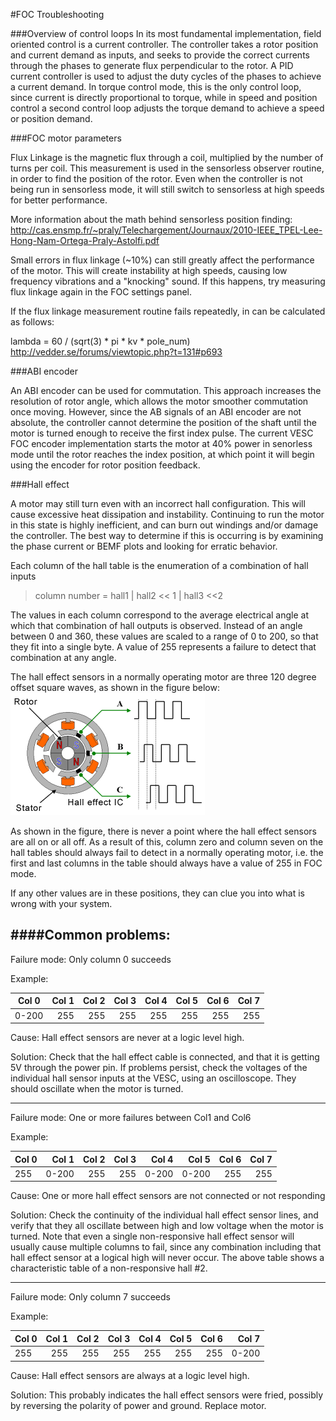 
#FOC Troubleshooting

###Overview of control loops
In its most fundamental implementation, field oriented control is a current controller. The controller takes a rotor position and current demand as inputs, and seeks to provide the correct currents through the phases to generate flux perpendicular to the rotor. A PID current controller is used to adjust the duty cycles of the phases to achieve a current demand. In torque control mode, this is the only control loop, since current is directly proportional to torque, while in speed and position control a second control loop adjusts the torque demand to achieve a speed or position demand.

###FOC motor parameters

Flux Linkage is the magnetic flux through a coil, multiplied by the number of turns per coil. This measurement is used in the sensorless observer routine, in order to find the position of the rotor. Even when the controller is not being run in sensorless mode, it will still switch to sensorless at high speeds for better performance.

More information about the math behind sensorless position finding:
http://cas.ensmp.fr/~praly/Telechargement/Journaux/2010-IEEE_TPEL-Lee-Hong-Nam-Ortega-Praly-Astolfi.pdf


Small errors in flux linkage (~10%) can still greatly affect the performance of the motor. This will create instability at high speeds, causing low frequency vibrations and a "knocking" sound. If this happens, try measuring flux linkage again in the FOC settings panel.

If the flux linkage measurement routine fails repeatedly, in can be calculated as follows:

lambda = 60 / (sqrt(3) * pi * kv * pole_num)
http://vedder.se/forums/viewtopic.php?t=131#p693



###ABI encoder

An ABI encoder can be used for commutation. This approach increases the resolution of rotor angle, which allows the motor smoother commutation once moving. However, since the AB signals of an ABI encoder are not absolute, the controller cannot determine the position of the shaft until the motor is turned enough to receive the first index pulse. The current VESC FOC encoder implementation starts the motor at 40% power in senorless mode until the rotor reaches the index position, at which point it will begin using the encoder for rotor position feedback.


###Hall effect

A motor may still turn even with an incorrect hall configuration. This will cause excessive heat dissipation and instability. Continuing to run the motor in this state is highly inefficient, and can burn out windings and/or damage the controller. The best way to determine if this is occurring is by examining the phase current or BEMF plots and looking for erratic behavior.


Each column of the hall table is the enumeration of a combination of hall inputs
>column number = hall1 | hall2 << 1 | hall3 <<2

The values in each column correspond to the average electrical angle at which that combination of hall outputs is observed. Instead of an angle between 0 and 360, these values are scaled to a range of 0 to 200, so that they fit into a single byte. A value of 255 represents a failure to detect that combination at any angle.

The hall effect sensors in a normally operating motor are three 120 degree offset square waves, as shown in the figure below:
![](guide_imgs/20170824-163132.png)

As shown in the figure, there is never a point where the hall effect sensors are all on or all off. As a result of this, column zero and column seven on the hall tables should always fail to detect in a normally operating motor, i.e. the first and last columns in the table should always have a value of 255 in FOC mode.

If any other values are in these positions, they can clue you into what is wrong with your system.

####Common problems:
---
Failure mode: Only column 0 succeeds

Example:

| Col 0 | Col 1 | Col 2 | Col 3 | Col 4  | Col 5 | Col 6 | Col 7 |
|--------|-------:|-------:|-------:|------:|-------:|-------:|------:|
| 0-200 | 255 | 255 | 255 | 255 | 255 | 255 | 255 |

Cause: Hall effect sensors are never at a logic level high.

Solution: Check that the hall effect cable is connected, and that it is getting 5V through the power pin. If problems persist, check the voltages of the individual hall sensor inputs at the VESC, using an oscilloscope. They should oscillate when the motor is turned. 

---
Failure mode: One or more failures between Col1 and Col6

Example:

| Col 0 | Col 1 | Col 2 | Col 3 | Col 4  | Col 5 | Col 6 | Col 7 |
|--------|-------:|-------:|-------:|------:|-------:|-------:|------:|
| 255 | 0-200 | 255 | 255 | 0-200 | 0-200 | 255 | 255 |

Cause: One or more hall effect sensors are not connected or not responding

Solution: Check the continuity of the individual hall effect sensor lines, and verify that they all oscillate between high and low voltage when the motor is turned. Note that even a single non-responsive hall effect sensor will usually cause multiple columns to fail, since any combination including that hall effect sensor at a logical high will never occur. The above table shows a characteristic table of a non-responsive hall #2.

---

Failure mode: Only column 7 succeeds

Example:

| Col 0 | Col 1 | Col 2 | Col 3 | Col 4  | Col 5 | Col 6 | Col 7 |
|--------|-------:|-------:|-------:|------:|-------:|-------:|------:|
| 255 | 255 | 255 | 255 | 255 | 255 | 255 | 0-200 |

Cause: Hall effect sensors are always at a logic level high.

Solution: This probably indicates the hall effect sensors were fried, possibly by reversing the polarity of   power and ground. Replace motor.
